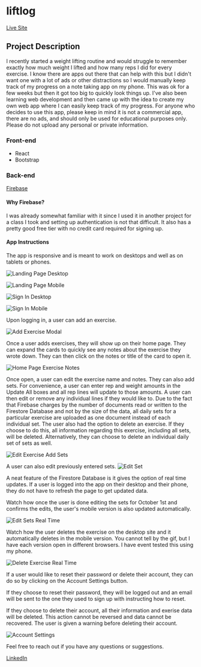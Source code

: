 # liftlog

<a href="https://lift-log-react.vercel.app" target="_blank">Live Site</a>

## Project Description

I recently started a weight lifting routine and would struggle to remember exactly how much weight I lifted and how many reps I did for every exercise. I know there are apps out there that can help with this but I didn't want one with a lot of ads or other distractions so I would manually keep track of my progress on a note taking app on my phone. This was ok for a few weeks but then it got too big to quickly look things up. I've also been learning web development and then came up with the idea to create my own web app where I can easily keep track of my progress. For anyone who decides to use this app, please keep in mind it is not a commercial app, there are no ads, and should only be used for educational purposes only. Please do not upload any personal or private information.

### Front-end
- React
- Bootstrap

### Back-end
<a href="https://firebase.google.com" target="_blank">Firebase</a>


#### Why Firebase?
I was already somewhat familiar with it since I used it in another project for a class I took and setting up authentication is not that difficult. It also has a pretty good free tier with no credit card required for signing up.

#### App Instructions
The app is responsive and is meant to work on desktops and well as on tablets or phones.

![Landing Page Desktop](./readme_assets/img/lift-log-landing-desktop.png)

![Landing Page Mobile](./readme_assets/img/lift-log-landing-mobile.png)

![Sign In Desktop](./readme_assets/img/lift-log-signin-desktop.png)

![Sign In Mobile](./readme_assets/img/lift-log-signin-mobile.png)

Upon logging in, a user can add an exercise.

![Add Exercise Modal](./readme_assets/img/add-exercise-modal.png)

Once a user adds exercises, they will show up on their home page. They can expand the cards to quickly see any notes about the exercise they wrote down. They can then click on the notes or title of the card to open it.

![Home Page Exercise Notes](./readme_assets/img/home-page-exercise-notes.png)

Once open, a user can edit the exercise name and notes. They can also add sets. For convenience, a user can enter rep and weight amounts in the Update All boxes and all rep lines will update to those amounts. A user can then edit or remove any individual lines if they would like to. Due to the fact that Firebase charges by the number of documents read or written to the Firestore Database and not by the size of the data, all daily sets for a particular exercise are uploaded as one document instead of each individual set. The user also had the option to delete an exercise. If they choose to do this, all information regarding this exercise, including all sets, will be deleted. Alternatively, they can choose to delete an individual daily set of sets as well.

![Edit Exercise Add Sets](./readme_assets/gif/edit-exercise-add-sets.gif)

A user can also edit previously entered sets.
![Edit Set](./readme_assets/img/edit-set.png)

A neat feature of the Firestore Database is it gives the option of real time updates. If a user is logged into the app on their desktop and their phone, they do not have to refresh the page to get updated data.

Watch how once the user is done editing the sets for October 1st and confirms the edits, the user's mobile version is also updated automatically.

![Edit Sets Real Time](./readme_assets/gif/edit-sets-real-time.gif)

Watch how the user deletes the exercise on the desktop site and it automatically deletes in the mobile version. You cannot tell by the gif, but I have each version open in different browsers. I have event tested this using my phone.

![Delete Exercise Real Time](./readme_assets/gif/delete-exercise-real-time.gif)

If a user would like to reset their password or delete their account, they can do so by clicking on the Account Settings button.

If they choose to reset their password, they will be logged out and an email will be sent to the one they used to sign up with instructing how to reset.

If they choose to delete their account, all their information and exerise data will be deleted. This action cannot be reversed and data cannot be recovered. The user is given a warning before deleting their account.

![Account Settings](./readme_assets/img/account%20settings.png)

Feel free to reach out if you have any questions or suggestions.

<a href="https://www.linkedin.com/in/raul-j-andrial" target="_blank">LinkedIn</a>